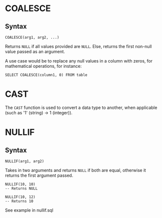 # COALESCE

## Syntax

```
COALESCE(arg1, arg2, ...)
```

Returns `NULL` if all values provided are `NULL`. Else, returns the first non-null value passed as an argument.

A use case would be to replace any null values in a column with zeros, for mathematical operations, for instance:
```
SELECT COALESCE(column1, 0) FROM table
```

# CAST

The `CAST` function is used to convert a data type to another, when applicable (such as '1' (string) -> 1 (integer)).

# NULLIF

## Syntax

```
NULLIF(arg1, arg2)
```

Takes in two arguments and returns `NULL` if both are equal, otherwise it returns the first argument passed.

```
NULLIF(10, 10)
-- Returns NULL

NULLIF(10, 12)
-- Returns 10
```

See example in nullif.sql